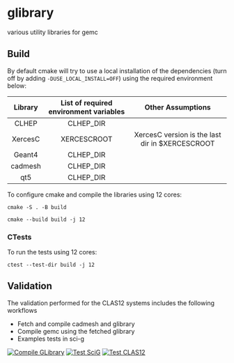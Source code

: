 # glibrary

various utility libraries for gemc




## Build 

By default cmake will try to use a local installation of the dependencies
(turn off by adding `-DUSE_LOCAL_INSTALL=OFF`) using the required environment below:


| Library | List of required environment variables |                Other Assumptions                |
|:-------:|:--------------------------------------:|:-----------------------------------------------:|
|  CLHEP  |               CLHEP_DIR                |                                                 | 
| XercesC |              XERCESCROOT               | XercesC version is the last dir in $XERCESCROOT | 
| Geant4  |               CLHEP_DIR                |                                                 | 
| cadmesh |               CLHEP_DIR                |                                                 | 
|   qt5   |               CLHEP_DIR                |                                                 | 



To configure cmake and compile the libraries using 12 cores:

`cmake -S . -B build`

`cmake --build build -j 12`

### CTests

To run the tests using 12 cores:

`ctest --test-dir build -j 12`





## Validation

The validation performed for the CLAS12 systems includes the following workflows

- Fetch and compile cadmesh and glibrary
- Compile gemc using the fetched glibrary
- Examples tests in sci-g


[![Compile GLibrary](https://github.com/gemc/glibrary/actions/workflows/build.yml/badge.svg)](https://github.com/gemc/glibrary/actions/workflows/build.yml)
[![Test SciG](https://github.com/gemc/glibrary/actions/workflows/testSciG.yml/badge.svg)](https://github.com/gemc/glibrary/actions/workflows/testSciG.yml)
[![Test CLAS12](https://github.com/gemc/glibrary/actions/workflows/testC12.yml/badge.svg)](https://github.com/gemc/glibrary/actions/workflows/testC12.yml)
